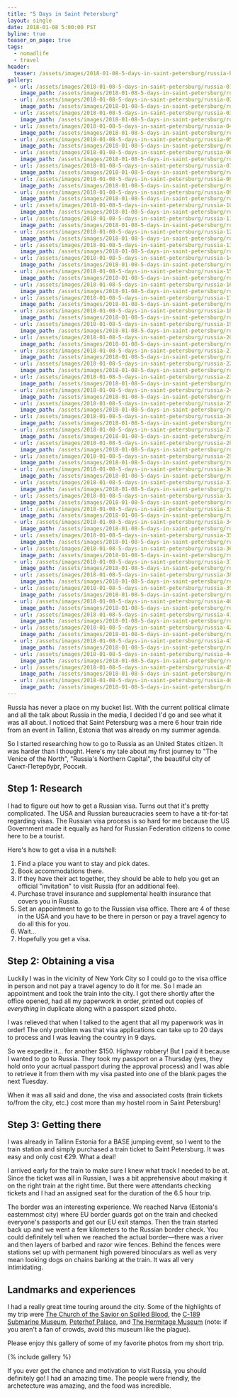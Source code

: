 ```yaml
---
title: "5 Days in Saint Petersburg"
layout: single
date: 2018-01-08 5:00:00 PST
byline: true
teaser_on_page: true
tags:
  - nomadlife
  - travel
header:
  teaser: /assets/images/2018-01-08-5-days-in-saint-petersburg/russia-header.jpg
gallery:
  - url: /assets/images/2018-01-08-5-days-in-saint-petersburg/russia-01.jpg
    image_path: /assets/images/2018-01-08-5-days-in-saint-petersburg/russia-01-th.jpg
  - url: /assets/images/2018-01-08-5-days-in-saint-petersburg/russia-02.jpg
    image_path: /assets/images/2018-01-08-5-days-in-saint-petersburg/russia-02-th.jpg
  - url: /assets/images/2018-01-08-5-days-in-saint-petersburg/russia-03.jpg
    image_path: /assets/images/2018-01-08-5-days-in-saint-petersburg/russia-03-th.jpg
  - url: /assets/images/2018-01-08-5-days-in-saint-petersburg/russia-04.jpg
    image_path: /assets/images/2018-01-08-5-days-in-saint-petersburg/russia-04-th.jpg
  - url: /assets/images/2018-01-08-5-days-in-saint-petersburg/russia-05.jpg
    image_path: /assets/images/2018-01-08-5-days-in-saint-petersburg/russia-05-th.jpg
  - url: /assets/images/2018-01-08-5-days-in-saint-petersburg/russia-06.jpg
    image_path: /assets/images/2018-01-08-5-days-in-saint-petersburg/russia-06-th.jpg
  - url: /assets/images/2018-01-08-5-days-in-saint-petersburg/russia-07.jpg
    image_path: /assets/images/2018-01-08-5-days-in-saint-petersburg/russia-07-th.jpg
  - url: /assets/images/2018-01-08-5-days-in-saint-petersburg/russia-08.jpg
    image_path: /assets/images/2018-01-08-5-days-in-saint-petersburg/russia-08-th.jpg
  - url: /assets/images/2018-01-08-5-days-in-saint-petersburg/russia-09.jpg
    image_path: /assets/images/2018-01-08-5-days-in-saint-petersburg/russia-09-th.jpg
  - url: /assets/images/2018-01-08-5-days-in-saint-petersburg/russia-10.jpg
    image_path: /assets/images/2018-01-08-5-days-in-saint-petersburg/russia-10-th.jpg
  - url: /assets/images/2018-01-08-5-days-in-saint-petersburg/russia-11.jpg
    image_path: /assets/images/2018-01-08-5-days-in-saint-petersburg/russia-11-th.jpg
  - url: /assets/images/2018-01-08-5-days-in-saint-petersburg/russia-12.jpg
    image_path: /assets/images/2018-01-08-5-days-in-saint-petersburg/russia-12-th.jpg
  - url: /assets/images/2018-01-08-5-days-in-saint-petersburg/russia-13.jpg
    image_path: /assets/images/2018-01-08-5-days-in-saint-petersburg/russia-13-th.jpg
  - url: /assets/images/2018-01-08-5-days-in-saint-petersburg/russia-14.jpg
    image_path: /assets/images/2018-01-08-5-days-in-saint-petersburg/russia-14-th.jpg
  - url: /assets/images/2018-01-08-5-days-in-saint-petersburg/russia-15.jpg
    image_path: /assets/images/2018-01-08-5-days-in-saint-petersburg/russia-15-th.jpg
  - url: /assets/images/2018-01-08-5-days-in-saint-petersburg/russia-16.jpg
    image_path: /assets/images/2018-01-08-5-days-in-saint-petersburg/russia-16-th.jpg
  - url: /assets/images/2018-01-08-5-days-in-saint-petersburg/russia-17.jpg
    image_path: /assets/images/2018-01-08-5-days-in-saint-petersburg/russia-17-th.jpg
  - url: /assets/images/2018-01-08-5-days-in-saint-petersburg/russia-18.jpg
    image_path: /assets/images/2018-01-08-5-days-in-saint-petersburg/russia-18-th.jpg
  - url: /assets/images/2018-01-08-5-days-in-saint-petersburg/russia-19.jpg
    image_path: /assets/images/2018-01-08-5-days-in-saint-petersburg/russia-19-th.jpg
  - url: /assets/images/2018-01-08-5-days-in-saint-petersburg/russia-20.jpg
    image_path: /assets/images/2018-01-08-5-days-in-saint-petersburg/russia-20-th.jpg
  - url: /assets/images/2018-01-08-5-days-in-saint-petersburg/russia-21.jpg
    image_path: /assets/images/2018-01-08-5-days-in-saint-petersburg/russia-21-th.jpg
  - url: /assets/images/2018-01-08-5-days-in-saint-petersburg/russia-22.jpg
    image_path: /assets/images/2018-01-08-5-days-in-saint-petersburg/russia-22-th.jpg
  - url: /assets/images/2018-01-08-5-days-in-saint-petersburg/russia-23.jpg
    image_path: /assets/images/2018-01-08-5-days-in-saint-petersburg/russia-23-th.jpg
  - url: /assets/images/2018-01-08-5-days-in-saint-petersburg/russia-24.jpg
    image_path: /assets/images/2018-01-08-5-days-in-saint-petersburg/russia-24-th.jpg
  - url: /assets/images/2018-01-08-5-days-in-saint-petersburg/russia-25.jpg
    image_path: /assets/images/2018-01-08-5-days-in-saint-petersburg/russia-25-th.jpg
  - url: /assets/images/2018-01-08-5-days-in-saint-petersburg/russia-26.jpg
    image_path: /assets/images/2018-01-08-5-days-in-saint-petersburg/russia-26-th.jpg
  - url: /assets/images/2018-01-08-5-days-in-saint-petersburg/russia-27.jpg
    image_path: /assets/images/2018-01-08-5-days-in-saint-petersburg/russia-27-th.jpg
  - url: /assets/images/2018-01-08-5-days-in-saint-petersburg/russia-28.jpg
    image_path: /assets/images/2018-01-08-5-days-in-saint-petersburg/russia-28-th.jpg
  - url: /assets/images/2018-01-08-5-days-in-saint-petersburg/russia-29.jpg
    image_path: /assets/images/2018-01-08-5-days-in-saint-petersburg/russia-29-th.jpg
  - url: /assets/images/2018-01-08-5-days-in-saint-petersburg/russia-30.jpg
    image_path: /assets/images/2018-01-08-5-days-in-saint-petersburg/russia-30-th.jpg
  - url: /assets/images/2018-01-08-5-days-in-saint-petersburg/russia-31.jpg
    image_path: /assets/images/2018-01-08-5-days-in-saint-petersburg/russia-31-th.jpg
  - url: /assets/images/2018-01-08-5-days-in-saint-petersburg/russia-32.jpg
    image_path: /assets/images/2018-01-08-5-days-in-saint-petersburg/russia-32-th.jpg
  - url: /assets/images/2018-01-08-5-days-in-saint-petersburg/russia-33.jpg
    image_path: /assets/images/2018-01-08-5-days-in-saint-petersburg/russia-33-th.jpg
  - url: /assets/images/2018-01-08-5-days-in-saint-petersburg/russia-34.jpg
    image_path: /assets/images/2018-01-08-5-days-in-saint-petersburg/russia-34-th.jpg
  - url: /assets/images/2018-01-08-5-days-in-saint-petersburg/russia-35.jpg
    image_path: /assets/images/2018-01-08-5-days-in-saint-petersburg/russia-35-th.jpg
  - url: /assets/images/2018-01-08-5-days-in-saint-petersburg/russia-36.jpg
    image_path: /assets/images/2018-01-08-5-days-in-saint-petersburg/russia-36-th.jpg
  - url: /assets/images/2018-01-08-5-days-in-saint-petersburg/russia-37.jpg
    image_path: /assets/images/2018-01-08-5-days-in-saint-petersburg/russia-37-th.jpg
  - url: /assets/images/2018-01-08-5-days-in-saint-petersburg/russia-38.jpg
    image_path: /assets/images/2018-01-08-5-days-in-saint-petersburg/russia-38-th.jpg
  - url: /assets/images/2018-01-08-5-days-in-saint-petersburg/russia-39.jpg
    image_path: /assets/images/2018-01-08-5-days-in-saint-petersburg/russia-39-th.jpg
  - url: /assets/images/2018-01-08-5-days-in-saint-petersburg/russia-40.jpg
    image_path: /assets/images/2018-01-08-5-days-in-saint-petersburg/russia-40-th.jpg
  - url: /assets/images/2018-01-08-5-days-in-saint-petersburg/russia-41.jpg
    image_path: /assets/images/2018-01-08-5-days-in-saint-petersburg/russia-41-th.jpg
  - url: /assets/images/2018-01-08-5-days-in-saint-petersburg/russia-42.jpg
    image_path: /assets/images/2018-01-08-5-days-in-saint-petersburg/russia-42-th.jpg
  - url: /assets/images/2018-01-08-5-days-in-saint-petersburg/russia-43.jpg
    image_path: /assets/images/2018-01-08-5-days-in-saint-petersburg/russia-43-th.jpg
  - url: /assets/images/2018-01-08-5-days-in-saint-petersburg/russia-44.jpg
    image_path: /assets/images/2018-01-08-5-days-in-saint-petersburg/russia-44-th.jpg
  - url: /assets/images/2018-01-08-5-days-in-saint-petersburg/russia-45.jpg
    image_path: /assets/images/2018-01-08-5-days-in-saint-petersburg/russia-45-th.jpg
  - url: /assets/images/2018-01-08-5-days-in-saint-petersburg/russia-46.jpg
    image_path: /assets/images/2018-01-08-5-days-in-saint-petersburg/russia-46-th.jpg
---
```


Russia has never a place on my bucket list. With the current political climate and all the talk about Russia in the media, I decided I'd go and see what it was all about. I noticed that Saint Petersburg was a mere 6 hour train ride from an event in Tallinn, Estonia that was already on my summer agenda.

So I started researching how to go to Russia as an United States citizen. It was harder than I thought. Here's my tale about my first journey to "The Venice of the North", "Russia's Northern Capital", the beautiful city of Санкт-Петербу́рг, Росси́я.

## Step 1: Research

I had to figure out how to get a Russian visa. Turns out that it's pretty complicated. The USA and Russian bureaucracies seem to have a tit-for-tat regarding visas. The Russian visa process is so hard for me because the US Government made it equally as hard for Russian Federation citizens to come here to be a tourist.

Here's how to get a visa in a nutshell:

1. Find a place you want to stay and pick dates.
2. Book accommodations there.
3. If they have their act together, they should be able to help you get an official "invitation" to visit Russia (for an additional fee).
4. Purchase travel insurance and supplemental health insurance that covers you in Russia.
5. Set an appointment to go to the Russian visa office. There are 4 of these in the USA and you have to be there in person or pay a travel agency to do all this for you.
6. Wait...
7. Hopefully you get a visa.

## Step 2: Obtaining a visa

Luckily I was in the vicinity of New York City so I could go to the visa office in person and not pay a travel agency to do it for me. So I made an appointment and took the train into the city. I got there shortly after the office opened, had all my paperwork in order, printed out copies of *everything* in duplicate along with a passport sized photo.

I was relieved that when I talked to the agent that all my paperwork was in order! The only problem was that visa applications can take up to 20 days to process and I was leaving the country in 9 days.

So we expedite it... for another $150. Highway robbery! But I paid it because I wanted to go to Russia. They took my passport on a Thursday (yes, they hold onto your acrtual passport during the approval process) and I was able to retrieve it from them with my visa pasted into one of the blank pages the next Tuesday.

When it was all said and done, the visa and associated costs (train tickets to/from the city, etc.) cost more than my hostel room in Saint Petersburg!

## Step 3: Getting there

I was already in Tallinn Estonia for a BASE jumping event, so I went to the train station and simply purchased a train ticket to Saint Petersburg. It was easy and only cost €29. What a deal!

I arrived early for the train to make sure I knew what track I needed to be at. Since the ticket was all in Russian, I was a bit apprehensive about making it on the right train at the right time. But there were attendants checking tickets and I had an assigned seat for the duration of the 6.5 hour trip.

The border was an interesting experience. We reached Narva (Estonia's easternmost city) where EU border guards got on the train and checked everyone's passports and got our EU exit stamps. Then the train started back up and we went a few kilometers to the Russian border check. You could definitely tell when we reached the actual border—there was a river and then layers of barbed and razor wire fences. Behind the fences were stations set up with permanent high powered binoculars as well as very mean looking dogs on chains barking at the train. It was all very intimidating. 

## Landmarks and experiences

I had a really great time touring around the city. Some of the highlights of my trip were [The Church of the Savior on Spilled Blood](https://en.wikipedia.org/wiki/Church_of_the_Savior_on_Blood), the [C-189 Submarine Museum](https://www.lonelyplanet.com/russia/st-petersburg/attractions/s-189-submarine-museum/a/poi-sig/1495162/360547), [Peterhof Palace](https://en.wikipedia.org/wiki/Peterhof_Palace), and [The Hermitage Museum](https://en.wikipedia.org/wiki/Hermitage_Museum) (note: if you aren't a fan of crowds, avoid this museum like the plague).

Please enjoy this gallery of some of my favorite photos from my short trip.

{% include gallery %}

If you ever get the chance and motivation to visit Russia, you should definitely go! I had an amazing time. The people were friendly, the archetecture was amazing, and the food was incredible.